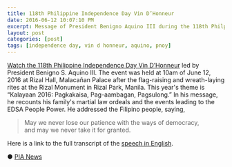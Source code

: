 ```yaml
---
title: 118th Philippine Independence Day Vin D’Honneur
date: 2016-06-12 10:07:10 PM
excerpt: Message of President Benigno Aquino III during the 118th Philppine Independence Day Vin D’Honneur at Rizal Hall, Malacañan Palace, Philippines.
layout: post
categories: [post]
tags: [independence day, vin d honneur, aquino, pnoy]
---
```


[Watch the 118th Philippine Independence Day Vin D’Honneur](https://www.youtube.com/watch?v=ekiXQM5D-s4) led by President Benigno S. Aquino III.
The event was held at 10am of June 12, 2016 at Rizal Hall, Malacañan Palace after the flag-raising and wreath-laying rites at the Rizal Monument in Rizal Park, Manila.
This year's theme is “Kalayaan 2016: Pagkakaisa, Pag-aambagan, Pagsulong.”
In his message, he recounts his family's martial law ordeals and the events leading to the EDSA People Power.
He addressed the Filipino people, saying,

> May we never lose our patience with the ways of democracy,<br/>
> and may we never take it for granted.

Here is a link to the full transcript of the [speech in English](http://www.gov.ph/2016/06/12/aquino-toast-kalayaan-english/).

&#x25cf;&nbsp;[PIA News](http://news.pia.gov.ph/article/view/1141465540753)



